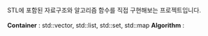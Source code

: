 STL에 포함된 자료구조와 알고리즘 함수를 직접 구현해보는 프로젝트입니다.
</br></br>
**Container** : std::vector, std::list, std::set, std::map
**Algorithm** : 
